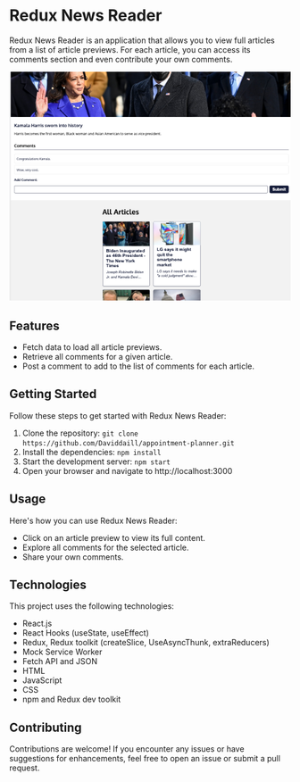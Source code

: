# Redux News Reader

Redux News Reader is an application that allows you to view full articles from a list of article previews. For each article, you can access its comments section and even contribute your own comments.

![preview](https://github.com/Daviddaill/Redux-News-Reader/blob/main/src/img/overview.png?raw=true)

## Features

- Fetch data to load all article previews.
- Retrieve all comments for a given article.
- Post a comment to add to the list of comments for each article.

## Getting Started

Follow these steps to get started with Redux News Reader:
1. Clone the repository: `git clone https://github.com/Daviddaill/appointment-planner.git`
2. Install the dependencies: `npm install`
3. Start the development server: `npm start`
4. Open your browser and navigate to http://localhost:3000

## Usage
Here's how you can use Redux News Reader:

- Click on an article preview to view its full content.
- Explore all comments for the selected article.
- Share your own comments.

## Technologies
This project uses the following technologies:

- React.js
- React Hooks (useState, useEffect)
- Redux, Redux toolkit (createSlice, UseAsyncThunk, extraReducers)
- Mock Service Worker
- Fetch API and JSON
- HTML
- JavaScript
- CSS
- npm and Redux dev toolkit



## Contributing

Contributions are welcome! If you encounter any issues or have suggestions for enhancements, feel free to open an issue or submit a pull request.




